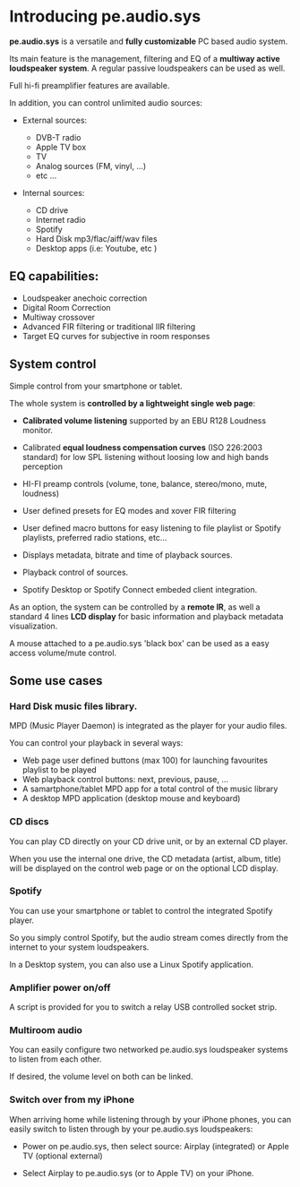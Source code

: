 
# Introducing pe.audio.sys


**pe.audio.sys** is a versatile and **fully customizable** PC based audio system.

Its main feature is the management, filtering and EQ of a **multiway active
loudspeaker system**. A regular passive loudspeakers can be used as well.

Full hi-fi preamplifier features are available.

In addition, you can control unlimited audio sources:

- External sources:

    - DVB-T radio
    - Apple TV box
    - TV
    - Analog sources (FM, vinyl, ...)
    - etc ...

- Internal sources:

    - CD drive
    - Internet radio
    - Spotify
    - Hard Disk mp3/flac/aiff/wav files
    - Desktop apps (i.e: Youtube, etc )


## EQ capabilities:

- Loudspeaker anechoic correction
- Digital Room Correction
- Multiway crossover
- Advanced FIR filtering or traditional IIR filtering
- Target EQ curves for subjective in room responses


## System control

Simple control from your smartphone or tablet.

The whole system is **controlled by a lightweight single web page**:

- **Calibrated volume listening** supported by an EBU R128 Loudness monitor.

- Calibrated **equal loudness compensation curves** (ISO 226:2003 standard) for low SPL listening without loosing low and high bands perception

- HI-FI preamp controls (volume, tone, balance, stereo/mono, mute, loudness)

- User defined presets for EQ modes and xover FIR filtering

- User defined macro buttons for easy listening to file playlist or Spotify playlists, preferred radio stations, etc...

- Displays metadata, bitrate and time of playback sources.

- Playback control of sources.

- Spotify Desktop or Spotify Connect embeded client integration.


As an option, the system can be controlled by a **remote IR**, as well a standard 4 lines **LCD display** for basic information and playback metadata visualization.

A mouse attached to a pe.audio.sys 'black box' can be used as a easy access volume/mute control.


## Some use cases


### Hard Disk music files library.

MPD (Music Player Daemon) is integrated as the player for your audio files.

You can control your playback in several ways:

- Web page user defined buttons (max 100) for launching favourites playlist to be played
- Web playback control buttons: next, previous, pause, ...
- A samartphone/tablet MPD app for a total control of the music library
- A desktop MPD application (desktop mouse and keyboard)


### CD discs

You can play CD directly on your CD drive unit, or by an external CD player.

When you use the internal one drive, the CD metadata (artist, album, title) will
be displayed on the control web page or on the optional LCD display.


### Spotify

You can use your smartphone or tablet to control the integrated Spotify player.

So you simply control Spotify, but the audio stream comes directly from the
internet to your system loudspeakers.

In a Desktop system, you can also use a Linux Spotify application.


### Amplifier power on/off

A script is provided for you to switch a relay USB controlled socket strip.


### Multiroom audio

You can easily configure two networked pe.audio.sys loudspeaker systems to listen from each
other. 

If desired, the volume level on both can be linked.


### Switch over from my iPhone

When arriving home while listening through by your iPhone phones, you can easily
switch to listen through by your pe.audio.sys loudspeakers:

- Power on pe.audio.sys, then select source: Airplay (integrated) or Apple TV (optional external)

- Select Airplay to pe.audio.sys (or to Apple TV) on your iPhone.


